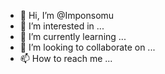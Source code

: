 - 👋 Hi, I’m @Imponsomu
- 👀 I’m interested in ...
- 🌱 I’m currently learning ...
- 💞️ I’m looking to collaborate on ...
- 📫 How to reach me ...

<!---
Imponsomu/Imponsomu is a ✨ special ✨ repository because its `README.md` (this file) appears on your GitHub profile.
You can click the Preview link to take a look at your changes.
--->




